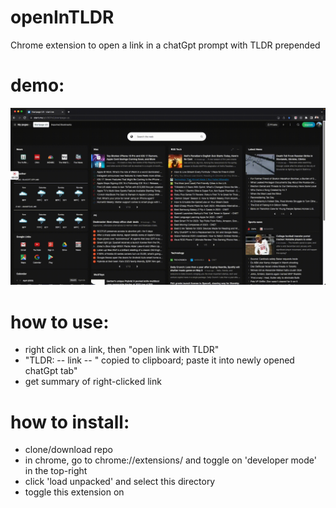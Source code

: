 # openInTLDR
Chrome extension to open a link in a chatGpt prompt with TLDR prepended

# demo:
![](https://raw.githubusercontent.com/clarkm/openInTLDR/master/openInTldr-demo.gif)

# how to use:
<ul>
<li>right click on a link, then "open link with TLDR"</li>
<li>"TLDR: -- link -- " copied to clipboard; paste it into newly opened chatGpt tab"</li>
<li>get summary of right-clicked link</li>
</ul>

# how to install:
<ul>
<li>clone/download repo</li>
<li>in chrome, go to chrome://extensions/ and toggle on 'developer mode' in the top-right</li>
<li>click 'load unpacked' and select this directory</li>
<li>toggle this extension on</li>
</ul>